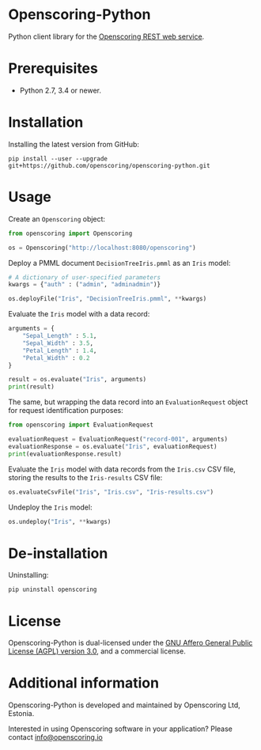 Openscoring-Python
==================

Python client library for the [Openscoring REST web service](https://github.com/openscoring/openscoring).

# Prerequisites #

* Python 2.7, 3.4 or newer.

# Installation #

Installing the latest version from GitHub:

```
pip install --user --upgrade git+https://github.com/openscoring/openscoring-python.git
```

# Usage #

Create an `Openscoring` object:

```python
from openscoring import Openscoring

os = Openscoring("http://localhost:8080/openscoring")
```

Deploy a PMML document `DecisionTreeIris.pmml` as an `Iris` model:

```python
# A dictionary of user-specified parameters
kwargs = {"auth" : ("admin", "adminadmin")}

os.deployFile("Iris", "DecisionTreeIris.pmml", **kwargs)
```

Evaluate the `Iris` model with a data record:

```python
arguments = {
	"Sepal_Length" : 5.1,
	"Sepal_Width" : 3.5,
	"Petal_Length" : 1.4,
	"Petal_Width" : 0.2
}

result = os.evaluate("Iris", arguments)
print(result)
```

The same, but wrapping the data record into an `EvaluationRequest` object for request identification purposes:

```python
from openscoring import EvaluationRequest

evaluationRequest = EvaluationRequest("record-001", arguments)
evaluationResponse = os.evaluate("Iris", evaluationRequest)
print(evaluationResponse.result)
```

Evaluate the `Iris` model with data records from the `Iris.csv` CSV file, storing the results to the `Iris-results` CSV file:

```python
os.evaluateCsvFile("Iris", "Iris.csv", "Iris-results.csv")
```

Undeploy the `Iris` model:

```python
os.undeploy("Iris", **kwargs)
```

# De-installation #

Uninstalling:

```
pip uninstall openscoring
```

# License #

Openscoring-Python is dual-licensed under the [GNU Affero General Public License (AGPL) version 3.0](http://www.gnu.org/licenses/agpl-3.0.html), and a commercial license.

# Additional information #

Openscoring-Python is developed and maintained by Openscoring Ltd, Estonia.

Interested in using Openscoring software in your application? Please contact [info@openscoring.io](mailto:info@openscoring.io)
